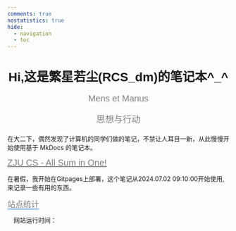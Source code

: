 ```yaml
---
comments: true
nostatistics: true
hide:
  - navigation
  - toc
---
```


<script async src="https://www.googletagmanager.com/gtag/js?id=G-D2WBR8B2E1"></script>
<script>
  window.dataLayer = window.dataLayer || [];
  function gtag(){dataLayer.push(arguments);}
  gtag('js'， new Date());

  gtag('config'， 'G-D2WBR8B2E1');
</script>
<h1 style="font-family:arial;text-align:center;">Hi,这是繁星若尘(RCS_dm)的笔记本^_^</h1>
<p style="font-family:arial;color:grey;font-size:20px;text-align:center;">Mens et Manus</p>
<p style="font-family:arial;color:grey;font-size:20px;text-align:center;">思想与行动</p>



<p>在大二下，偶然发现了计算机的同学们做的笔记，不禁让人耳目一新，从此慢慢开始使用基于 MkDocs 的笔记本。</p>
<a style="font-family:arial;color:grey;font-size:20px;text-align:center;" href="https://isshikihugh.github.io/zju-cs-asio/">ZJU CS - All Sum in One!</a>
<p>在暑假，我开始在Gitpages上部署，这个笔记从2024.07.02 09:10:00开始使用,来记录一些有用的东西。</p>

<a href="javascript:toggle_statistics();" style="font-size: 18px;color:grey;  font-family: 'Arial', sans-serif; border-bottom: 1px solid #0066cc; text-decoration: none;">站点统计</a>

<div id="statistics" markdown="1" class="card" style="width: 27em; border-color: transparent; opacity: 1; font-size: 75%">
<div style="padding-left: 1em; font-size: 14px; " markdown="1">
网站运行时间：<span id="web-time"></span>
</div>
</div>




<script>
function updateTime() {
    var date = new Date();
    var now = date.getTime();
    var startDate = new Date("2024/07/02 09:10:00");
    var start = startDate.getTime();
    var diff = now - start;
    var y, d, h, m;
    y = Math.floor(diff / (365 * 24 * 3600 * 1000));
    diff -= y * 365 * 24 * 3600 * 1000;
    d = Math.floor(diff / (24 * 3600 * 1000));
    h = Math.floor(diff / (3600 * 1000) % 24);
    m = Math.floor(diff / (60 * 1000) % 60);
    if (y == 0) {
        document.getElementById("web-time").innerHTML = d + " 天 " + h + " 小时 " + m + " 分钟";
    } else {
        document.getElementById("web-time").innerHTML = y + " 年 " + d + " 天 " + h + " 小时 " + m + " 分钟";
    }
    setTimeout(updateTime, 1000 * 60);
}
updateTime();
function toggle_statistics() {
    var statistics = document.getElementById("statistics");
    if (statistics.style.opacity == 0) {
        statistics.style.opacity = 1;
    } else {
        statistics.style.opacity = 0;
    }
}
</script>